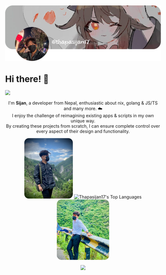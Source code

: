 ![banner](assets/banner.png)

# Hi there! 👋
![](https://komarev.com/ghpvc/?username=thapasijan17)

<p align="center">
  I'm <strong>Sijan</strong>, a developer from Nepal, enthusiastic about nix, golang & JS/TS and many more. ☁️ 
  <br/>I enjoy the challenge of reimagining existing apps & scripts in my own unique way.
  <br/>By creating these projects from scratch, I can ensure complete control over every aspect of their design and functionality.
</p>


<p align="center">
  <img alt="This is me!" src="assets/idx1.png" height="196px">
  <a><img alt="Thapasijan17's Top Languages" src="https://denvercoder1-github-readme-stats.vercel.app/api/top-langs/?username=thapasijan17&langs_count=8&layout=compact&theme=react&hide_border=true&bg_color=0d1117&title_color=A594FD&icon_color=A594FD" height="192px"/></a>
  <img alt="This is me!" src="assets/idx.png" height="196px">
</p>

<p align="center">
  <a href="https://skillicons.dev">
    <img src="https://skillicons.dev/icons?i=nix,golang,bash,linux,svelte,git,rust,ae,neovim,docker,ae,blender,bun,c,cpp,cloudflare,debian,discord,express,figma,graphql,ai,java,lua,mongodb,mysql,nextjs,nginx,nodejs,nuxtjs,ps,pnpm,postgres,powershell,pr,prisma,react,redux,sqlite,sass,supabase,tailwind,threejs,vercel,aws,vite,webpack,yarn&perline=16" />
  </a>
</p>

